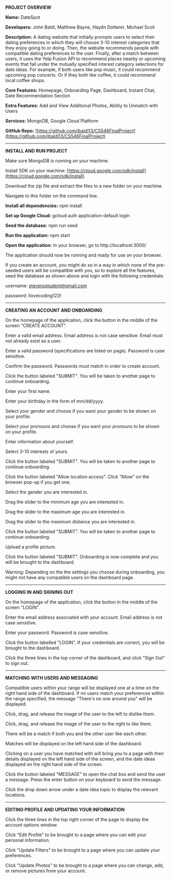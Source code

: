 **PROJECT OVERVIEW**

**Name:** DateSpot

**Developers:** John Baldi, Matthew Bayne, Haydn Dotterer, Michael Scoli

**Description:** A dating website that initially prompts users to select their dating preferences in which they will choose 3-10 interest categories that they enjoy going to or doing. Then, the website recommends people with compatible dating preferences to the user. Finally, after a match between users, it uses the Yelp Fusion API to recommend places nearby or upcoming events that fall under the mutually specified interest category selections for date ideas. For example, if both users like pop music, it could recommend upcoming pop concerts. Or if they both like coffee, it could recommend local coffee shops.

**Core Features:** Homepage, Onboarding Page, Dashboard, Instant Chat, Date Recommendation Section

**Extra Features:** Add and View Additional Photos, Ability to Unmatch with Users

**Services:** MongoDB, Google Cloud Platform

**GitHub Repo:** [https://github.com/jbaldi13/CS546FinalProject](https://github.com/jbaldi13/CS546FinalProject)  
** **
**INSTALL AND RUN PROJECT**

Make sure MongoDB is running on your machine.

Install SDK on your machine: [https://cloud.google.com/sdk/install](https://cloud.google.com/sdk/install)

Download the zip file and extract the files to a new folder on your machine.

Navigate to this folder on the command line.

**Install all dependencies:** npm install

**Set up Google Cloud:** gcloud auth application-default login

**Seed the database:** npm run seed

**Run the application:** npm start

**Open the application:** In your browser, go to http://localhost:3000/

The application should now be running and ready for use on your browser.

If you create an account, you might do so in a way in which none of the pre-seeded users will be compatible with you, so to explore all the features, seed the database as shown above and login with the following credentials:

username: stevensstudent@gmail.com

password: Ilovecoding123!
** **
**CREATING AN ACCOUNT AND ONBOARDING**

On the homepage of the application, click the button in the middle of the screen "CREATE ACCOUNT".

Enter a valid email address. Email address is not case sensitive. Email must not already exist as a user.

Enter a valid password (specifications are listed on page). Password is case sensitive.

Confirm the password. Passwords must match in order to create account.

Click the button labeled "SUBMIT". You will be taken to another page to continue onboarding.

Enter your first name.

Enter your birthday in the form of mm/dd/yyyy.

Select your gender and choose if you want your gender to be shown on your profile.

Select your pronouns and choose if you want your pronouns to be shown on your profile.

Enter information about yourself.

Select 3-10 interests of yours.

Click the button labeled "SUBMIT". You will be taken to another page to continue onboarding.

Click the button labeled "Allow location access". Click "Allow" on the browser pop-up if you get one.

Select the gender you are interested in.

Drag the slider to the minimum age you are interested in.

Drag the slider to the maximum age you are interested in.

Drag the slider to the maximum distance you are interested in.

Click the button labeled "SUBMIT". You will be taken to another page to continue onboarding.

Upload a profile picture.

Click the button labeled "SUBMIT". Onboarding is now complete and you will be brought to the dashboard.

Warning: Depending on the the settings you choose during onboarding, you might not have any compatible users on the dashboard page.
** **
**LOGGING IN AND SIGNING OUT**

On the homepage of the application, click the button in the middle of the screen "LOGIN".

Enter the email address associated with your account. Email address is not case sensitive.

Enter your password. Password is case sensitive.

Click the button labelled "LOGIN". If your credentials are correct, you will be brought to the dashboard.

Click the three lines in the top corner of the dashboard, and click "Sign Out" to sign out.
** **
**MATCHING WITH USERS AND MESSAGING**

Compatible users within your range will be displayed one at a time on the right hand side of the dashboard. If no users match your preferences within the range specified, the message "There's no one around you" will be displayed.

Click, drag, and release the image of the user to the left to dislike them.

Click, drag, and release the image of the user to the right to like them.

There will be a match if both you and the other user like each other.

Matches will be displayed on the left hand side of the dashboard.

Clicking on a user you have matched with will bring you to a page with their details displayed on the left hand side of the screen, and the date ideas displayed on the right hand side of the screen.

Click the button labeled "MESSAGE" to open the chat box and send the user a message. Press the enter button on your keyboard to send the message.

Click the drop down arrow under a date idea topic to display the relevant locations.
** **
**EDITING PROFILE AND UPDATING YOUR INFORMATION**

Click the three lines in the top right corner of the page to display the account options window.

Click "Edit Profile" to be brought to a page where you can edit your personal information.

Click "Update Filters" to be brought to a page where you can update your preferences.

Click "Update Photos" to be brought to a page where you can change, add, or remove pictures from your account.
